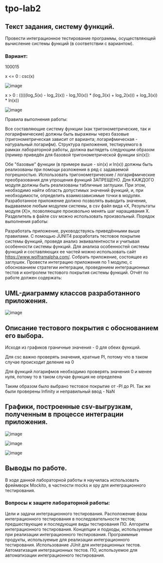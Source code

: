 # tpo-lab2

## Текст задания, систему функций.

Провести интеграционное тестирование программы, осуществляющей вычисление системы функций (в соответствии с вариантом).

### Вариант: 
100015

x <= 0 : csc(x)


![image](https://user-images.githubusercontent.com/61251909/191489311-97756425-9d25-4491-bd18-97377d19db3e.png)

x > 0 : (((((log_5(x) - log_2(x)) - log_10(x)) * (log_3(x) + log_2(x))) + log_3(x)) * ln(x))


![image](https://user-images.githubusercontent.com/61251909/191489181-cc5302a7-d01e-44ca-a98d-326a73c374d5.png)

Правила выполнения работы:

Все составляющие систему функции (как тригонометрические, так и логарифмические) должны быть выражены через базовые (тригонометрическая зависит от варианта; логарифмическая - натуральный логарифм).
Структура приложения, тестируемого в рамках лабораторной работы, должна выглядеть следующим образом (пример приведён для базовой тригонометрической функции sin(x)):

Обе "базовые" функции (в примере выше - sin(x) и ln(x)) должны быть реализованы при помощи разложения в ряд с задаваемой погрешностью. Использовать тригонометрические / логарифмические преобразования для упрощения функций ЗАПРЕЩЕНО.
Для КАЖДОГО модуля должны быть реализованы табличные заглушки. При этом, необходимо найти область допустимых значений функций, и, при необходимости, определить взаимозависимые точки в модулях.
Разработанное приложение должно позволять выводить значения, выдаваемое любым модулем системы, в сsv файл вида «X, Результаты модуля (X)», позволяющее произвольно менять шаг наращивания Х. Разделитель в файле csv можно использовать произвольный.
Порядок выполнения работы:

Разработать приложение, руководствуясь приведёнными выше правилами.
С помощью JUNIT4 разработать тестовое покрытие системы функций, проведя анализ эквивалентности и учитывая особенности системы функций. Для анализа особенностей системы функций и составляющих ее частей можно использовать сайт https://www.wolframalpha.com/.
Собрать приложение, состоящее из заглушек. Провести интеграцию приложения по 1 модулю, с обоснованием стратегии интеграции, проведением интеграционных тестов и контролем тестового покрытия системы функций.
Отчёт по работе должен содержать:




## UML-диаграмму классов разработанного приложения.

![image](https://user-images.githubusercontent.com/61251909/191494448-d1377bc6-0ab9-4f33-8e3d-54b7cd7b7fd6.png)

## Описание тестового покрытия с обоснованием его выбора.
Исходя из графиков граничные значения - 0 для обеих функций.

Для csc важно проверять значения, кратные PI, потому что в таком случае происходит деление на 0

Для функций логарифмов необходимо проверять значения 0 и менее нуля, потому то в таком случае функция не определена

Таким образом было выбрано тестовое покрытие от -PI до PI. Так же были проверены Infinity и неправильный ввод - NaN


## Графики, построенные csv-выгрузкам, полученным в процессе интеграции приложения.

![image](https://user-images.githubusercontent.com/61251909/191491542-e509df83-e0d8-4ab6-8f9c-0084fe0d44b1.png)

![image](https://user-images.githubusercontent.com/61251909/191492168-731e42f9-4950-48a1-849a-4c98cab62935.png)

![image](https://user-images.githubusercontent.com/61251909/191493750-aeb48c70-3dc4-46f3-aecd-473dd718cce5.png)


## Выводы по работе.

В ходе данной лабораторной работы я научилась использовать фреймворк Mockito, в частности mocks и spy для интеграционного тестирования. 

### Вопросы к защите лабораторной работы:

Цели и задачи интеграционного тестирования. Расположение фазы интеграционного тестирования в последовательности тестов; предшествующие и последующие виды тестирования ПО.
Алгоритм интеграционного тестирования.
Концепции и подходы, используемые при реализации интеграционного тестирования.
Программные продукты, используемые для реализации интеграционного тестирования. Использование JUnit для интеграционных тестов.
Автоматизация интеграционных тестов. ПО, используемое для автоматизации интеграционного тестирования.

